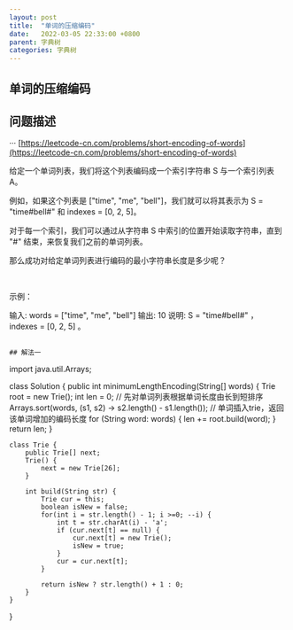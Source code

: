 ```yaml
---
layout: post
title:  "单词的压缩编码"
date:   2022-03-05 22:33:00 +0800
parent: 字典树
categories: 字典树
---
```

## 单词的压缩编码
## 问题描述
···
[https://leetcode-cn.com/problems/short-encoding-of-words](https://leetcode-cn.com/problems/short-encoding-of-words)

给定一个单词列表，我们将这个列表编码成一个索引字符串 S 与一个索引列表 A。

例如，如果这个列表是 ["time", "me", "bell"]，我们就可以将其表示为 S = "time#bell#" 和 indexes = [0, 2, 5]。

对于每一个索引，我们可以通过从字符串 S 中索引的位置开始读取字符串，直到 "#" 结束，来恢复我们之前的单词列表。

那么成功对给定单词列表进行编码的最小字符串长度是多少呢？

 

示例：

输入: words = ["time", "me", "bell"]
输出: 10
说明: S = "time#bell#" ， indexes = [0, 2, 5] 。

```

## 解法一
```
import java.util.Arrays;

class Solution {
    public int minimumLengthEncoding(String[] words) {
        Trie root = new Trie();
        int len = 0;
        // 先对单词列表根据单词长度由长到短排序
        Arrays.sort(words, (s1, s2) -> s2.length() - s1.length());
        // 单词插入trie，返回该单词增加的编码长度
        for (String word: words) {
            len += root.build(word);
        }
        return len;
    }

    class Trie {
        public Trie[] next;
        Trie() {
            next = new Trie[26];
        }

        int build(String str) {
            Trie cur = this;
            boolean isNew = false;
            for(int i = str.length() - 1; i >=0; --i) {
                int t = str.charAt(i) - 'a';
                if (cur.next[t] == null) {
                    cur.next[t] = new Trie();
                    isNew = true;
                }
                cur = cur.next[t];
            }

            return isNew ? str.length() + 1 : 0;
        }
    }
}

```
